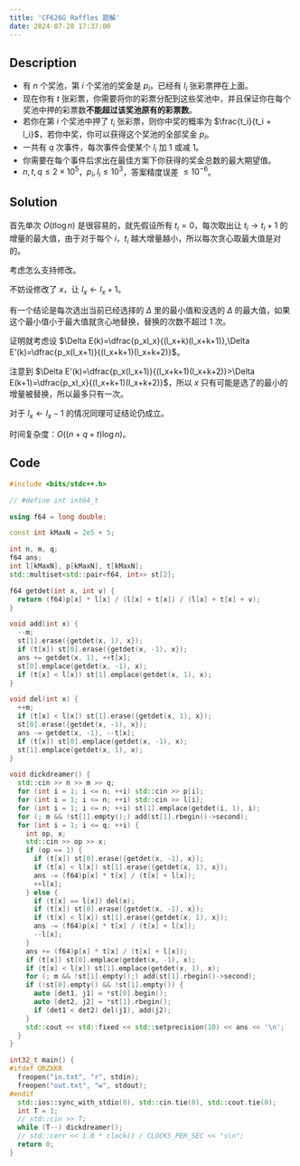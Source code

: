 ```yaml
---
title: 'CF626G Raffles 题解'
date: 2024-07-28 17:37:00
---
```


## Description

- 有 $n$ 个奖池，第 $i$ 个奖池的奖金是 $p_i$，已经有 $l_i$ 张彩票押在上面。
- 现在你有 $t$ 张彩票，你需要将你的彩票分配到这些奖池中，并且保证你在每个奖池中押的彩票数**不能超过该奖池原有的彩票数**。
- 若你在第 $i$ 个奖池中押了 $t_i$ 张彩票，则你中奖的概率为 $\frac{t_i}{t_i + l_i}$，若你中奖，你可以获得这个奖池的全部奖金 $p_i$。
- 一共有 $q$ 次事件，每次事件会使某个 $l_i$ 加 $1$ 或减 $1$。
- 你需要在每个事件后求出在最佳方案下你获得的奖金总数的最大期望值。
- $n,t,q \le 2 \times 10^5$，$p_i,l_i \le 10^3$，答案精度误差 $\le 10^{-6}$。

## Solution

首先单次 $O(t\log n)$ 是很容易的，就先假设所有 $t_i=0$，每次取出让 $t_i\to t_i+1$ 的增量的最大值，由于对于每个 $i$，$t_i$ 越大增量越小，所以每次贪心取最大值是对的。

考虑怎么支持修改。

不妨设修改了 $x$，让 $l_x\leftarrow l_x+1$。

有一个结论是每次选出当前已经选择的 $\Delta$ 里的最小值和没选的 $\Delta$ 的最大值，如果这个最小值小于最大值就贪心地替换，替换的次数不超过 $1$ 次。

证明就考虑设 $\Delta E(k)=\dfrac{p_xl_x}{(l_x+k)(l_x+k+1)},\Delta E'(k)=\dfrac{p_x(l_x+1)}{(l_x+k+1)(l_x+k+2)}$。

注意到 $\Delta E'(k)=\dfrac{p_x(l_x+1)}{(l_x+k+1)(l_x+k+2)}>\Delta E(k+1)=\dfrac{p_xl_x}{(l_x+k+1)(l_x+k+2)}$，所以 $x$ 只有可能是选了的最小的增量被替换，所以最多只有一次。

对于 $l_x\leftarrow l_x-1$ 的情况同理可证结论仍成立。

时间复杂度：$O((n+q+t)\log n)$。

## Code

```cpp
#include <bits/stdc++.h>

// #define int int64_t

using f64 = long double;

const int kMaxN = 2e5 + 5;

int n, m, q;
f64 ans;
int l[kMaxN], p[kMaxN], t[kMaxN];
std::multiset<std::pair<f64, int>> st[2];

f64 getdet(int x, int v) {
  return (f64)p[x] * l[x] / (l[x] + t[x]) / (l[x] + t[x] + v);
}

void add(int x) {
  --m;
  st[1].erase({getdet(x, 1), x});
  if (t[x]) st[0].erase({getdet(x, -1), x});
  ans += getdet(x, 1), ++t[x];
  st[0].emplace(getdet(x, -1), x);
  if (t[x] < l[x]) st[1].emplace(getdet(x, 1), x);
}

void del(int x) {
  ++m;
  if (t[x] < l[x]) st[1].erase({getdet(x, 1), x});
  st[0].erase({getdet(x, -1), x});
  ans -= getdet(x, -1), --t[x];
  if (t[x]) st[0].emplace(getdet(x, -1), x);
  st[1].emplace(getdet(x, 1), x);
}

void dickdreamer() {
  std::cin >> n >> m >> q;
  for (int i = 1; i <= n; ++i) std::cin >> p[i];
  for (int i = 1; i <= n; ++i) std::cin >> l[i];
  for (int i = 1; i <= n; ++i) st[1].emplace(getdet(i, 1), i);
  for (; m && !st[1].empty();) add(st[1].rbegin()->second);
  for (int i = 1; i <= q; ++i) {
    int op, x;
    std::cin >> op >> x;
    if (op == 1) {
      if (t[x]) st[0].erase({getdet(x, -1), x});
      if (t[x] < l[x]) st[1].erase({getdet(x, 1), x});
      ans -= (f64)p[x] * t[x] / (t[x] + l[x]);
      ++l[x];
    } else {
      if (t[x] == l[x]) del(x);
      if (t[x]) st[0].erase({getdet(x, -1), x});
      if (t[x] < l[x]) st[1].erase({getdet(x, 1), x});
      ans -= (f64)p[x] * t[x] / (t[x] + l[x]);
      --l[x];
    }
    ans += (f64)p[x] * t[x] / (t[x] + l[x]);
    if (t[x]) st[0].emplace(getdet(x, -1), x);
    if (t[x] < l[x]) st[1].emplace(getdet(x, 1), x);
    for (; m && !st[1].empty();) add(st[1].rbegin()->second);
    if (!st[0].empty() && !st[1].empty()) {
      auto [det1, j1] = *st[0].begin();
      auto [det2, j2] = *st[1].rbegin();
      if (det1 < det2) del(j1), add(j2);
    }
    std::cout << std::fixed << std::setprecision(10) << ans << '\n';
  }
}

int32_t main() {
#ifdef ORZXKR
  freopen("in.txt", "r", stdin);
  freopen("out.txt", "w", stdout);
#endif
  std::ios::sync_with_stdio(0), std::cin.tie(0), std::cout.tie(0);
  int T = 1;
  // std::cin >> T;
  while (T--) dickdreamer();
  // std::cerr << 1.0 * clock() / CLOCKS_PER_SEC << "s\n";
  return 0;
}
```